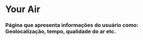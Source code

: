 # Your Air
### Página que apresenta informações do usuário como: Geolocalização, tempo, qualidade do ar etc.